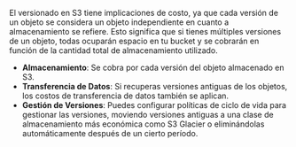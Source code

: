 El versionado en S3 tiene implicaciones de costo, ya que cada versión de un objeto se considera un objeto independiente en cuanto a almacenamiento se refiere. Esto significa que si tienes múltiples versiones de un objeto, todas ocuparán espacio en tu bucket y se cobrarán en función de la cantidad total de almacenamiento utilizado.

- **Almacenamiento**: Se cobra por cada versión del objeto almacenado en S3.
- **Transferencia de Datos**: Si recuperas versiones antiguas de los objetos, los costos de transferencia de datos también se aplican.
- **Gestión de Versiones**: Puedes configurar políticas de ciclo de vida para gestionar las versiones, moviendo versiones antiguas a una clase de almacenamiento más económica como S3 Glacier o eliminándolas automáticamente después de un cierto período.